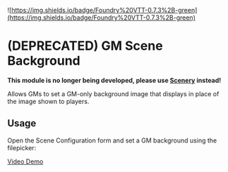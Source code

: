 ![https://img.shields.io/badge/Foundry%20VTT-0.7.3%2B-green](https://img.shields.io/badge/Foundry%20VTT-0.7.3%2B-green)

# (DEPRECATED) GM Scene Background

**This module is no longer being developed, please use [Scenery](https://foundryvtt.com/packages/scenery/) instead!**

Allows GMs to set a GM-only background image that displays in place of the image shown to players.

## Usage
Open the Scene Configuration form and set a GM background using the filepicker:

[Video Demo](https://youtu.be/-sw2mVestCM)
